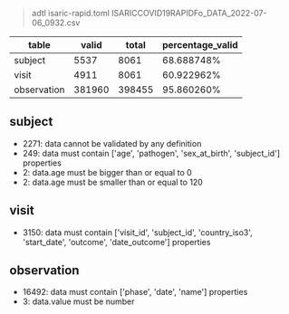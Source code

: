 >adtl isaric-rapid.toml ISARICCOVID19RAPIDFo_DATA_2022-07-06_0932.csv

|table          |valid  |total  |percentage_valid|
|---------------|-------|-------|----------------|
|subject        |5537   |8061   |68.688748% |
|visit          |4911   |8061   |60.922962% |
|observation    |381960 |398455 |95.860260% |

## subject

* 2271: data cannot be validated by any definition
* 249: data must contain ['age', 'pathogen', 'sex_at_birth', 'subject_id'] properties
* 2: data.age must be bigger than or equal to 0
* 2: data.age must be smaller than or equal to 120

## visit

* 3150: data must contain ['visit_id', 'subject_id', 'country_iso3', 'start_date', 'outcome', 'date_outcome'] properties

## observation

* 16492: data must contain ['phase', 'date', 'name'] properties
* 3: data.value must be number
